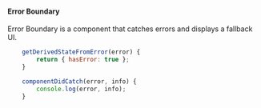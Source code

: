 #### Error Boundary

Error Boundary is a component that catches errors and displays a fallback UI.


```js
    getDerivedStateFromError(error) {
        return { hasError: true };
    }
```

```js
    componentDidCatch(error, info) {
        console.log(error, info);
    }
```